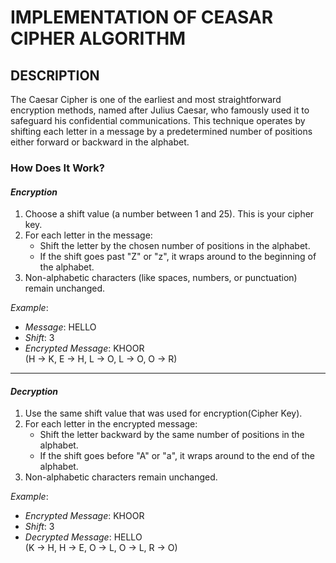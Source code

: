 # IMPLEMENTATION OF CEASAR CIPHER ALGORITHM

## DESCRIPTION

The Caesar Cipher is one of the earliest and most straightforward encryption methods, named after Julius Caesar, who famously used it to safeguard his confidential communications. This technique operates by shifting each letter in a message by a predetermined number of positions either forward or backward in the alphabet.


### How Does It Work?

#### *Encryption*
1. Choose a shift value (a number between 1 and 25). This is your cipher key.
2. For each letter in the message:
   - Shift the letter by the chosen number of positions in the alphabet.
   - If the shift goes past "Z" or "z", it wraps around to the beginning of the alphabet.
3. Non-alphabetic characters (like spaces, numbers, or punctuation) remain unchanged.

*Example*:
- *Message*: HELLO
- *Shift*: 3
- *Encrypted Message*: KHOOR  
  (H → K, E → H, L → O, L → O, O → R)

---

#### *Decryption*
1. Use the same shift value that was used for encryption(Cipher Key).
2. For each letter in the encrypted message:
   - Shift the letter backward by the same number of positions in the alphabet.
   - If the shift goes before "A" or "a", it wraps around to the end of the alphabet.
3. Non-alphabetic characters remain unchanged.

*Example*:
- *Encrypted Message*: KHOOR
- *Shift*: 3
- *Decrypted Message*: HELLO  
  (K → H, H → E, O → L, O → L, R → O)
